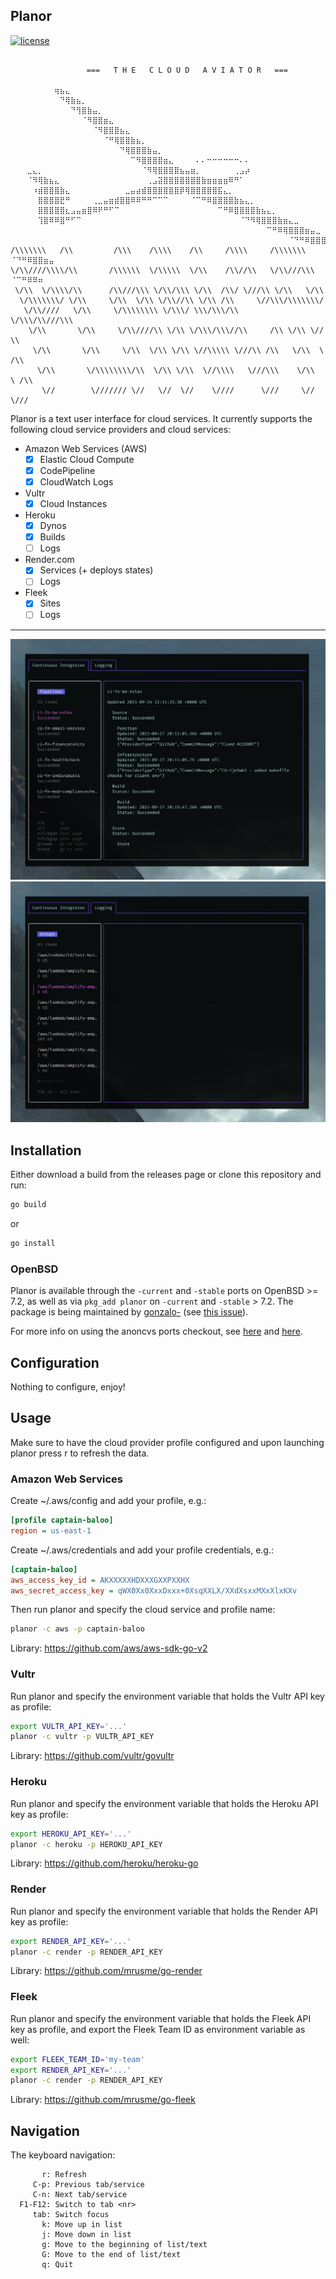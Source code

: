 Planor
------
[![license](http://img.shields.io/badge/license-GPLv3-red.svg?style=flat)](https://raw.githubusercontent.com/mrusme/go-fleek/master/LICENSE)

```

                 ===   T H E   C L O U D   A V I A T O R   ===

⠀⠀⠀⠀⠀⠀⠀⠀⢶⣦⣄⠀⠀⠀⠀⠀⠀⠀⠀⠀⠀⠀⠀⠀⠀⠀⠀⠀⠀⠀⠀⠀⠀⠀⠀⠀⠀⠀⠀⠀⠀⠀⠀⠀⠀⠀⠀⠀⠀⠀⠀⠀⠀⠀⠀⠀⠀⠀⠀⠀⠀⠀
⠀⠀⠀⠀⠀⠀⠀⠀⠀⠙⢿⣷⣦⡀⠀⠀⠀⠀⠀⠀⠀⠀⠀⠀⠀⠀⠀⠀⠀⠀⠀⠀⠀⠀⠀⠀⠀⠀⠀⠀⠀⠀⠀⠀⠀⠀⠀⠀⠀⠀⠀⠀⠀⠀⠀⠀⠀⠀⠀⠀⠀⠀
⠀⠀⠀⠀⠀⠀⠀⠀⠀⠀⠀⠙⢻⣿⣷⣤⡀⠀⠀⠀⠀⠀⠀⠀⠀⠀⠀⠀⠀⠀⠀⠀⠀⠀⠀⠀⠀⠀⠀⠀⠀⠀⠀⠀⠀⠀⠀⠀⠀⠀⠀⠀⠀⠀⠀⠀⠀⠀⠀⠀⠀⠀
⠀⠀⠀⠀⠀⠀⠀⠀⠀⠀⠀⠀⠀⠈⠻⣿⣿⣶⣄⠀⠀⠀⠀⠀⠀⠀⠀⠀⠀⠀⠀⠀⠀⠀⠀⠀⠀⠀⠀⠀⠀⠀⠀⠀⠀⠀⠀⠀⠀⠀⠀⠀⠀⠀⠀⠀⠀⠀⠀⠀⠀⠀
⠀⠀⠀⠀⠀⠀⠀⠀⠀⠀⠀⠀⠀⠀⠀⠈⠻⣿⣿⣿⣦⣄⠀⠀⠀⠀⠀⠀⠀⠀⠀⠀⠀⠀⠀⠀⠀⠀⠀⠀⠀⠀⠀⠀⠀⠀⠀⠀⠀⠀⠀⠀⠀⠀⠀⠀⠀⠀⠀⠀⠀⠀
⠀⠀⠀⠀⠀⠀⠀⠀⠀⠀⠀⠀⠀⠀⠀⠀⠀⠈⠛⢿⣿⣿⣷⣦⡀⠀⠀⠀⠀⠀⠀⠀⠀⠀⠀⠀⠀⠀⠀⠀⠀⠀⠀⠀⠀⠀⠀⠀⠀⠀⠀⠀⠀⠀⠀⠀⠀⠀⠀⠀⠀⠀
⠀⠀⠀⠀⠀⠀⠀⠀⠀⠀⠀⠀⠀⠀⠀⠀⠀⠀⠀⠀⠙⢿⣿⣿⣿⣷⣤⡀⠀⠀⠀⠀⠀⠀⠀⠀⠀⠀⠀⠀⠀⠀⠀⠀⠀⠀⠀⠀⠀⠀⠀⠀⠀⠀⠀⠀⠀⠀⠀⠀⠀⠀
⠀⠀⠀⠀⠀⠀⠀⠀⠀⠀⠀⠀⠀⠀⠀⠀⠀⠀⠀⠀⠀⠀⠉⠻⣿⣿⣿⣿⣶⣄⠀⠀⠀⠀⠄⠄⠒⠒⠒⠒⠒⠒⠄⠄⠀⠀⠀⠀⠀⠀⠀⠀⠀⠀⠀⠀⠀⠀⠀⠀⠀⠀
⠀⠀⠀⣀⣄⡀⠀⠀⠀⠀⠀⠀⠀⠀⠀⠀⠀⠀⠀⠀⠀⠀⠀⠀⠈⠻⢿⣿⣿⣿⣿⣦⣤⣶⡀⠀⠀⠀⠀⠀⠀⢀⣠⡴⠀⠀⠀⠀⠀⠀⠀⠀⠀⠀⠀⠀⠀⠀⠀⠀⠀⠀
⠀⠀⠀⠈⠻⢿⣷⣦⣄⠀⠀⠀⠀⠀⠀⠀⠀⠀⠀⠀⠀⠀⠀⠀⠀⢀⣠⣽⣿⣿⣿⣿⣿⣿⣿⣷⣶⣶⣶⣶⠿⠛⠁⠀⠀⠀⠀⠀⠀⠀⠀⠀⠀⠀⠀⠀⠀⠀⠀⠀⠀⠀
⠀⠀⠀⠀⠰⣾⣿⣿⣿⣷⣄⠀⠀⠀⠀⠀⠀⠀⠀⠀⠀⣀⣤⣴⣾⣿⣿⣿⣿⣿⣿⡿⢿⣿⣿⣿⣿⣿⣯⣄⡀⠀⠀⠀⠀⠀⠀⠀⠀⠀⠀⠀⠀⠀⠀⠀⠀⠀⠀⠀⠀⠀
⠀⠀⠀⠀⠀⣿⣿⣿⣿⣟⠛⠀⠀⠀⠀⢀⣀⣤⣶⣾⣿⣿⠿⠿⠛⠛⠉⠉⠉⠀⠀⠀⠀⠈⠉⠛⠿⣿⣿⣿⣿⣷⣦⣄⡀⠀⠀⠀⠀⠀⠀⠀⠀⠀⠀⠀⠀⠀⠀⠀⠀⠀
⠀⠀⠀⠀⠀⣿⣿⣿⣿⣿⣆⣠⣤⣶⣿⠿⠟⠛⠋⠉⠀⠀⠀⠀⠀⠀⠀⠀⠀⠀⠀⠀⠀⠀⠀⠀⠀⠀⠉⠛⠿⣿⣿⣿⣿⣷⣦⣄⡀⠀⠀⠀⠀⠀⠀⠀⠀⠀⠀⠀⠀⠀
⠀⠀⠀⠀⠀⢹⣿⠿⠿⣿⠛⠋⠉⠀⠀⠀⠀⠀⠀⠀⠀⠀⠀⠀⠀⠀⠀⠀⠀⠀⠀⠀⠀⠀⠀⠀⠀⠀⠀⠀⠀⠀⠈⠙⠻⢿⣿⣿⣿⣷⣶⣄⣀⠀⠀⠀⠀⠀⠀⠀⠀⠀
⠀⠀⠀⠀⠀⠀⠀⠀⠀⠀⠀⠀⠀⠀⠀⠀⠀⠀⠀⠀⠀⠀⠀⠀⠀⠀⠀⠀⠀⠀⠀⠀⠀⠀⠀⠀⠀⠀⠀⠀⠀⠀⠀⠀⠀⠀⠀⠉⠛⠿⢿⣿⣿⣿⣶⣤⣀⠀⠀⠀⠀⠀
⠀⠀⠀⠀⠀⠀⠀⠀⠀⠀⠀⠀⠀⠀⠀⠀⠀⠀⠀⠀⠀⠀⠀⠀⠀⠀⠀⠀⠀⠀⠀⠀⠀⠀⠀⠀⠀⠀⠀⠀⠀⠀⠀⠀⠀⠀⠀⠀⠀⠀⠀⠈⠙⠛⠿⣿⣿⣿⣶⣤⣀⠀
/\\\\\\\   /\\         /\\\    /\\\\    /\\     /\\\\     /\\\\\\\  ⠈⠙⠛⠿⣿⣿⣶⣤
\/\\////\\\\/\\       /\\\\\\  \/\\\\\  \/\\    /\\//\\   \/\\///\\\     ⠈⠉⠛⠿⠿⠶
 \/\\  \/\\\\/\\      /\\///\\\ \/\\/\\\ \/\\  /\\/ \///\\ \/\\   \/\\
  \/\\\\\\\/ \/\\     \/\\  \/\\ \/\\//\\ \/\\ /\\     \//\\\/\\\\\\\/
   \/\\////   \/\\     \/\\\\\\\\ \/\\\/ \\\/\\\/\\      \/\\\/\\///\\\
    \/\\       \/\\     \/\\////\\ \/\\ \/\\\/\\\//\\     /\\ \/\\ \// \\
     \/\\       \/\\     \/\\  \/\\ \/\\ \//\\\\\ \///\\ /\\   \/\\  \ /\\
      \/\\       \/\\\\\\\\/\\  \/\\ \/\\  \//\\\\   \///\\\    \/\\  \ /\\
       \//        \/////// \//   \//  \//    \////      \///     \//   \///

```

Planor is a text user interface for cloud services. It currently supports the
following cloud service providers and cloud services:

- Amazon Web Services (AWS)
  - [x] Elastic Cloud Compute
  - [x] CodePipeline
  - [x] CloudWatch Logs
- Vultr
  - [x] Cloud Instances
- Heroku
  - [x] Dynos
  - [x] Builds
  - [ ] Logs
- Render.com
  - [x] Services (+ deploys states)
  - [ ] Logs
- Fleek
  - [x] Sites
  - [ ] Logs

---

![Continuous Integration](screen-ci.png)
![Logging](screen-logs.png)


## Installation

Either download a build from the releases page or clone this repository and run:

```sh
go build
```

or

```sh
go install
```

### OpenBSD

Planor is available through the `-current` and `-stable` ports on OpenBSD >=
7.2, as well as via `pkg_add planor` on `-current` and `-stable` > 7.2. 
The package is being maintained by [gonzalo-](https://github.com/gonzalo-)
(see [this issue](https://github.com/mrusme/planor/issues/2)).

For more info on using the anoncvs ports checkout, see
[here](https://www.openbsd.org/anoncvs.html#updating) and
[here](https://www.openbsd.org/faq/ports/guide.html).


## Configuration

Nothing to configure, enjoy!


## Usage

Make sure to have the cloud provider profile configured and upon launching 
planor press r to refresh the data.


### Amazon Web Services

Create ~/.aws/config and add your profile, e.g.:

```ini
[profile captain-baloo]
region = us-east-1
```

Create ~/.aws/credentials and add your profile credentials, e.g.:

```ini
[captain-baloo]
aws_access_key_id = AKXXXXXHDXXXGXXPXXHX
aws_secret_access_key = qWX0Xx0XxxDxxx+0XsqXXLX/XXdXsxxMXxXlxKXv
```

Then run planor and specify the cloud service and profile name:

```sh
planor -c aws -p captain-baloo
```

Library: https://github.com/aws/aws-sdk-go-v2


### Vultr

Run planor and specify the environment variable that holds the Vultr API key as
profile:

```sh
export VULTR_API_KEY='...'
planor -c vultr -p VULTR_API_KEY
```

Library: https://github.com/vultr/govultr


### Heroku

Run planor and specify the environment variable that holds the Heroku API key as
profile:

```sh
export HEROKU_API_KEY='...'
planor -c heroku -p HEROKU_API_KEY
```

Library: https://github.com/heroku/heroku-go


### Render

Run planor and specify the environment variable that holds the Render API key as
profile:

```sh
export RENDER_API_KEY='...'
planor -c render -p RENDER_API_KEY
```

Library: https://github.com/mrusme/go-render


### Fleek

Run planor and specify the environment variable that holds the Fleek API key as
profile, and export the Fleek Team ID as environment variable as well:

```sh
export FLEEK_TEAM_ID='my-team'
export RENDER_API_KEY='...'
planor -c render -p RENDER_API_KEY
```

Library: https://github.com/mrusme/go-fleek



## Navigation

The keyboard navigation:

```
       r: Refresh
     C-p: Previous tab/service
     C-n: Next tab/service
  F1-F12: Switch to tab <nr>
     tab: Switch focus
       k: Move up in list
       j: Move down in list
       g: Move to the beginning of list/text
       G: Move to the end of list/text
       q: Quit
```

